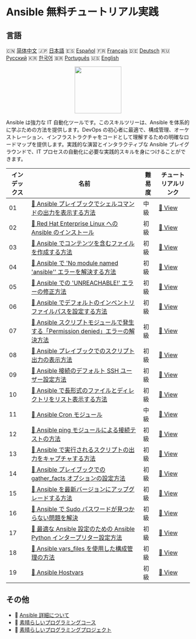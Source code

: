 # Ansible 無料チュートリアル実践

## 言語

🇨🇳 [简体中文](README_zh.md) 🇯🇵 [日本語](README_ja.md) 🇪🇸 [Español](README_es.md) 🇫🇷 [Français](README_fr.md) 🇩🇪 [Deutsch](README_de.md) 🇷🇺 [Русский](README_ru.md) 🇰🇷 [한국어](README_ko.md) 🇧🇷 [Português](README_pt.md) 🇺🇸 [English](README.md) 

<div align="center">
<img width="128px" src="https://file.labex.io/path/PBjrCC7U2Koq.png">
</div>

Ansible は強力な IT 自動化ツールです。このスキルツリーは、Ansible を体系的に学ぶための方法を提供します。DevOps の初心者に最適で、構成管理、オーケストレーション、インフラストラクチャをコードとして理解するための明確なロードマップを提供します。実践的な演習とインタラクティブな Ansible プレイグラウンドで、IT プロセスの自動化に必要な実践的スキルを身につけることができます。

|   インデックス | 名前                                                                                                                                                                                       | 難易度   | チュートリアルリンク                                                                                                        |
|----------------|--------------------------------------------------------------------------------------------------------------------------------------------------------------------------------------------|----------|-----------------------------------------------------------------------------------------------------------------------------|
|             01 | [📖 Ansible プレイブックでシェルコマンドの出力を表示する方法](https://labex.io/ja/tutorials/ansible-how-to-display-output-of-shell-commands-in-ansible-playbooks-415017)                   | 中級     | [🔗 View](https://labex.io/ja/tutorials/ansible-how-to-display-output-of-shell-commands-in-ansible-playbooks-415017)        |
|             02 | [📖 Red Hat Enterprise Linux への Ansible のインストール](https://labex.io/ja/tutorials/rhel-install-ansible-on-red-hat-enterprise-linux-590544)                                           | 初級     | [🔗 View](https://labex.io/ja/tutorials/rhel-install-ansible-on-red-hat-enterprise-linux-590544)                            |
|             03 | [📖 Ansible でコンテンツを含むファイルを作成する方法](https://labex.io/ja/tutorials/ansible-how-to-create-a-file-with-content-in-ansible-417416)                                           | 初級     | [🔗 View](https://labex.io/ja/tutorials/ansible-how-to-create-a-file-with-content-in-ansible-417416)                        |
|             04 | [📖 Ansible で 'No module named 'ansible'' エラーを解決する方法](https://labex.io/ja/tutorials/ansible-how-to-resolve-no-module-named-ansible-error-in-ansible-417297)                     | 初級     | [🔗 View](https://labex.io/ja/tutorials/ansible-how-to-resolve-no-module-named-ansible-error-in-ansible-417297)             |
|             05 | [📖 Ansible での 'UNREACHABLE!' エラーの修正方法](https://labex.io/ja/tutorials/ansible-how-to-fix-unreachable-error-in-ansible-416162)                                                    | 初級     | [🔗 View](https://labex.io/ja/tutorials/ansible-how-to-fix-unreachable-error-in-ansible-416162)                             |
|             06 | [📖 Ansible でデフォルトのインベントリファイルパスを設定する方法](https://labex.io/ja/tutorials/ansible-how-to-set-default-inventory-file-path-in-ansible-415865)                          | 初級     | [🔗 View](https://labex.io/ja/tutorials/ansible-how-to-set-default-inventory-file-path-in-ansible-415865)                   |
|             07 | [📖 Ansible スクリプトモジュールで発生する「Permission denied」エラーの解決方法](https://labex.io/ja/tutorials/ansible-how-to-fix-permission-denied-error-in-ansible-script-module-415726) | 初級     | [🔗 View](https://labex.io/ja/tutorials/ansible-how-to-fix-permission-denied-error-in-ansible-script-module-415726)         |
|             08 | [📖 Ansible プレイブックでのスクリプト出力の表示方法](https://labex.io/ja/tutorials/ansible-how-to-display-script-output-in-ansible-playbook-415724)                                       | 初級     | [🔗 View](https://labex.io/ja/tutorials/ansible-how-to-display-script-output-in-ansible-playbook-415724)                    |
|             09 | [📖 Ansible 接続のデフォルト SSH ユーザー設定方法](https://labex.io/ja/tutorials/ansible-how-to-set-the-default-ssh-user-for-ansible-connections-415242)                                   | 初級     | [🔗 View](https://labex.io/ja/tutorials/ansible-how-to-set-the-default-ssh-user-for-ansible-connections-415242)             |
|             10 | [📖 Ansible で長形式のファイルとディレクトリをリスト表示する方法](https://labex.io/ja/tutorials/ansible-how-to-list-files-and-directories-in-long-format-with-ansible-415153)              | 初級     | [🔗 View](https://labex.io/ja/tutorials/ansible-how-to-list-files-and-directories-in-long-format-with-ansible-415153)       |
|             11 | [📖 Ansible Cron モジュール](https://labex.io/ja/tutorials/ansible-ansible-cron-module-290157)                                                                                             | 中級     | [🔗 View](https://labex.io/ja/tutorials/ansible-ansible-cron-module-290157)                                                 |
|             12 | [📖 Ansible ping モジュールによる接続テストの方法](https://labex.io/ja/tutorials/ansible-how-to-use-the-ansible-ping-module-for-connectivity-testing-414981)                               | 初級     | [🔗 View](https://labex.io/ja/tutorials/ansible-how-to-use-the-ansible-ping-module-for-connectivity-testing-414981)         |
|             13 | [📖 Ansible で実行されるスクリプトの出力をキャプチャする方法](https://labex.io/ja/tutorials/ansible-how-to-capture-the-output-of-a-script-executed-by-ansible-414952)                      | 初級     | [🔗 View](https://labex.io/ja/tutorials/ansible-how-to-capture-the-output-of-a-script-executed-by-ansible-414952)           |
|             14 | [📖 Ansible プレイブックでの gather_facts オプションの設定方法](https://labex.io/ja/tutorials/ansible-how-to-configure-the-gather-facts-option-in-an-ansible-playbook-414866)              | 初級     | [🔗 View](https://labex.io/ja/tutorials/ansible-how-to-configure-the-gather-facts-option-in-an-ansible-playbook-414866)     |
|             15 | [📖 Ansible を最新バージョンにアップグレードする方法](https://labex.io/ja/tutorials/ansible-how-to-upgrade-ansible-to-the-latest-version-414855)                                           | 初級     | [🔗 View](https://labex.io/ja/tutorials/ansible-how-to-upgrade-ansible-to-the-latest-version-414855)                        |
|             16 | [📖 Ansible で Sudo パスワードが見つからない問題を解決](https://labex.io/ja/tutorials/ansible-resolving-ansible-sudo-password-missing-issues-413757)                                       | 初級     | [🔗 View](https://labex.io/ja/tutorials/ansible-resolving-ansible-sudo-password-missing-issues-413757)                      |
|             17 | [📖 最適な Ansible 設定のための Ansible Python インタープリター設定方法](https://labex.io/ja/tutorials/ansible-how-to-set-the-ansible-python-interpreter-for-optimal-configuration-411660) | 初級     | [🔗 View](https://labex.io/ja/tutorials/ansible-how-to-set-the-ansible-python-interpreter-for-optimal-configuration-411660) |
|             18 | [📖 Ansible vars_files を使用した構成管理の方法](https://labex.io/ja/tutorials/ansible-how-to-use-ansible-vars-files-for-configuration-management-411647)                                  | 初級     | [🔗 View](https://labex.io/ja/tutorials/ansible-how-to-use-ansible-vars-files-for-configuration-management-411647)          |
|             19 | [📖 Ansible Hostvars](https://labex.io/ja/tutorials/ansible-ansible-hostvars-391846)                                                                                                       | 初級     | [🔗 View](https://labex.io/ja/tutorials/ansible-ansible-hostvars-391846)                                                    |

## その他

- 🔗 [Ansible 詳細について](https://labex.io/ja/skilltrees/ansible)
- 🔗 [素晴らしいプログラミングコース](https://github.com/labex-labs/awesome-programming-courses)
- 🔗 [素晴らしいプログラミングプロジェクト](https://github.com/labex-labs/awesome-programming-projects)

